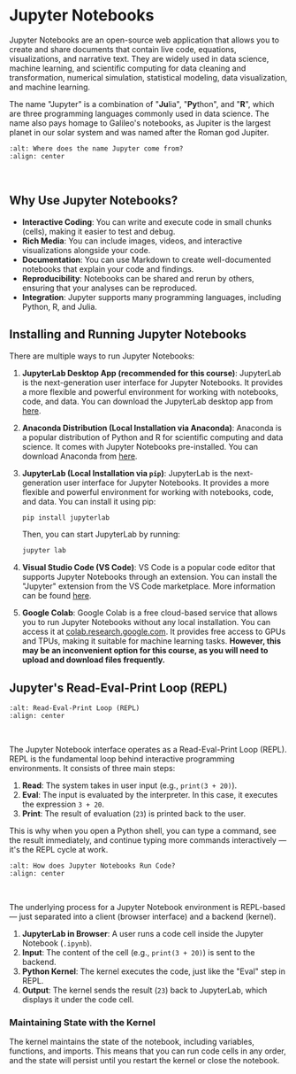 # Jupyter Notebooks

Jupyter Notebooks are an open-source web application that allows you to create and share documents that contain live code, equations, visualizations, and narrative text. They are widely used in data science, machine learning, and scientific computing for data cleaning and transformation, numerical simulation, statistical modeling, data visualization, and machine learning.

The name "Jupyter" is a combination of "**Ju**lia", "**Py**thon", and "**R**", which are three programming languages commonly used in data science. The name also pays homage to Galileo's notebooks, as Jupiter is the largest planet in our solar system and was named after the Roman god Jupiter.

```{image} images/jupyter-name-origin.jpg
:alt: Where does the name Jupyter come from?
:align: center
```

&nbsp;

## Why Use Jupyter Notebooks?

- **Interactive Coding**: You can write and execute code in small chunks (cells), making it easier to test and debug.
- **Rich Media**: You can include images, videos, and interactive visualizations alongside your code.
- **Documentation**: You can use Markdown to create well-documented notebooks that explain your code and findings.
- **Reproducibility**: Notebooks can be shared and rerun by others, ensuring that your analyses can be reproduced.
- **Integration**: Jupyter supports many programming languages, including Python, R, and Julia.

## Installing and Running Jupyter Notebooks

There are multiple ways to run Jupyter Notebooks:

1. **JupyterLab Desktop App (recommended for this course)**: JupyterLab is the next-generation user interface for Jupyter Notebooks. It provides a more flexible and powerful environment for working with notebooks, code, and data. You can download the JupyterLab desktop app from [here](https://jupyter.org/install).
2. **Anaconda Distribution (Local Installation via Anaconda)**: Anaconda is a popular distribution of Python and R for scientific computing and data science. It comes with Jupyter Notebooks pre-installed. You can download Anaconda from [here](https://www.anaconda.com/products/distribution).

3. **JupyterLab (Local Installation via `pip`)**: JupyterLab is the next-generation user interface for Jupyter Notebooks. It provides a more flexible and powerful environment for working with notebooks, code, and data. You can install it using pip:

   ```bash
   pip install jupyterlab
   ```

   Then, you can start JupyterLab by running:

   ```bash
   jupyter lab
   ```

4. **Visual Studio Code (VS Code)**: VS Code is a popular code editor that supports Jupyter Notebooks through an extension. You can install the "Jupyter" extension from the VS Code marketplace. More information can be found [here](https://code.visualstudio.com/docs/datascience/jupyter-notebooks).
5. **Google Colab**: Google Colab is a free cloud-based service that allows you to run Jupyter Notebooks without any local installation. You can access it at [colab.research.google.com](https://colab.research.google.com/). It provides free access to GPUs and TPUs, making it suitable for machine learning tasks. **However, this may be an inconvenient option for this course, as you will need to upload and download files frequently.**

## Jupyter's Read-Eval-Print Loop (REPL)

```{image} images/jupyter-repl.jpg
:alt: Read-Eval-Print Loop (REPL)
:align: center
```

&nbsp;

The Jupyter Notebook interface operates as a Read-Eval-Print Loop (REPL). REPL is the fundamental loop behind interactive programming environments. It consists of three main steps:

1. **Read**: The system takes in user input (e.g., `print(3 + 20)`).
2. **Eval**: The input is evaluated by the interpreter. In this case, it executes the expression `3 + 20`.
3. **Print**: The result of evaluation (`23`) is printed back to the user.

This is why when you open a Python shell, you can type a command, see the result immediately, and continue typing more commands interactively — it's the REPL cycle at work.

```{image} images/how-jupyter-runs-your-code.jpg
:alt: How does Jupyter Notebooks Run Code?
:align: center
```

&nbsp;

The underlying process for a Jupyter Notebook environment is REPL-based — just separated into a client (browser interface) and a backend (kernel).

1. **JupyterLab in Browser**: A user runs a code cell inside the Jupyter Notebook (`.ipynb`).
2. **Input**: The content of the cell (e.g., `print(3 + 20)`) is sent to the backend.
3. **Python Kernel**: The kernel executes the code, just like the "Eval" step in REPL.
4. **Output**: The kernel sends the result (`23`) back to JupyterLab, which displays it under the code cell.

### Maintaining State with the Kernel

The kernel maintains the state of the notebook, including variables, functions, and imports. This means that you can run code cells in any order, and the state will persist until you restart the kernel or close the notebook.
